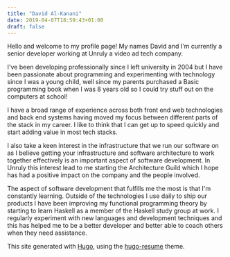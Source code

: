 ```yaml
---
title: "David Al-Kanani"
date: 2019-04-07T18:59:43+01:00
draft: false
---
```

Hello and welcome to my profile page! My names David and I'm currently a senior developer working at Unruly a video ad tech company. 

I've been developing professionally since I left university in 2004 but I have been passionate about programming and experimenting with technology since I was a young child, well since my parents purchased a Basic programming book when I was 8 years old so I could try stuff out on the computers at school!

I have a broad range of experience across both front end web technologies and back end systems having moved my focus between different parts of the stack in my career. I like to think that I can get up to speed quickly and start adding value in most tech stacks.

I also take a keen interest in the infrastructure that we run our software on as I believe getting your infrastructure and software architecture to work together effectively is an important aspect of software development. In Unruly this interest lead to me starting the Architecture Guild which I hope has had a positive impact on the company and the people involved.

The aspect of software development that fulfills me the most is that I'm constantly learning. Outside of the technologies I use daily to ship our products I have been improving my functional programming theory by starting to learn Haskell as a member of the Haskell study group at work. I regularly experiment with new languages and development techniques and this has helped me to be a better developer and better able to coach others when they need assistance.

This site generated with [Hugo](https://gohugo.io/), using the [hugo-resume](https://themes.gohugo.io/hugo-resume/) theme.